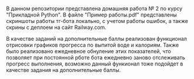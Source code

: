 В данном репозитории представлена домашняя работа № 2 по курсу "Прикладной Python". В файле "Пример работы.pdf" представлены скриншоты работы тг-бота локально, с учетом работы ошибок, а также скрины с деплоем на сайт Railway.com.

В качестве заданий на дополнительные баллы реализован функционал отрисовки графиков прогресса по выпитой воде и калориям. Также было реализовано ежедневное обнуление этих показателей, что позволяет при постоянной рботе бота ежедневно заново отслеживать прогресс выполнения, возможно данный функионал тоже подойдет в качестве задания на дополнительные баллы.
